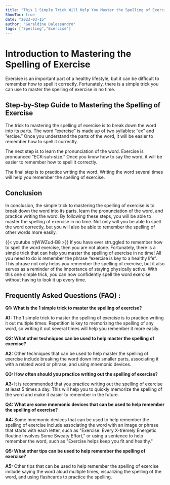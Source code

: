 ```yaml
---
title: "This 1 Simple Trick Will Help You Master the Spelling of Exercise in No Time!"
ShowToc: true 
date: "2023-03-15"
author: "Geraldine Dalessandro" 
tags: ["Spelling","Exercise"]
---
```

# Introduction to Mastering the Spelling of Exercise
Exercise is an important part of a healthy lifestyle, but it can be difficult to remember how to spell it correctly. Fortunately, there is a simple trick you can use to master the spelling of exercise in no time. 

## Step-by-Step Guide to Mastering the Spelling of Exercise

The trick to mastering the spelling of exercise is to break down the word into its parts. The word “exercise” is made up of two syllables: “ex” and “ercise.” Once you understand the parts of the word, it will be easier to remember how to spell it correctly. 

The next step is to learn the pronunciation of the word. Exercise is pronounced “ECK-suh-size.” Once you know how to say the word, it will be easier to remember how to spell it correctly. 

The final step is to practice writing the word. Writing the word several times will help you remember the spelling of exercise. 

## Conclusion 
In conclusion, the simple trick to mastering the spelling of exercise is to break down the word into its parts, learn the pronunciation of the word, and practice writing the word. By following these steps, you will be able to master the spelling of exercise in no time. Not only will you be able to spell the word correctly, but you will also be able to remember the spelling of other words more easily.

{{< youtube rrjWWZud-B8 >}} 
If you have ever struggled to remember how to spell the word exercise, then you are not alone. Fortunately, there is a simple trick that can help you master the spelling of exercise in no time! All you need to do is remember the phrase “exercise is key to a healthy life”. This phrase not only helps you remember the spelling of exercise, but it also serves as a reminder of the importance of staying physically active. With this one simple trick, you can now confidently spell the word exercise without having to look it up every time.

## Frequently Asked Questions (FAQ) :
**Q1: What is the 1 simple trick to master the spelling of exercise?**

**A1:** The 1 simple trick to master the spelling of exercise is to practice writing it out multiple times. Repetition is key to memorizing the spelling of any word, so writing it out several times will help you remember it more easily.

**Q2: What other techniques can be used to help master the spelling of exercise?**

**A2:** Other techniques that can be used to help master the spelling of exercise include breaking the word down into smaller parts, associating it with a related word or phrase, and using mnemonic devices. 

**Q3: How often should you practice writing out the spelling of exercise?**

**A3:** It is recommended that you practice writing out the spelling of exercise at least 5 times a day. This will help you to quickly memorize the spelling of the word and make it easier to remember in the future.

**Q4: What are some mnemonic devices that can be used to help remember the spelling of exercise?**

**A4:** Some mnemonic devices that can be used to help remember the spelling of exercise include associating the word with an image or phrase that starts with each letter, such as "Exercise: Every X-tremely Energetic Routine Involves Some Sweaty Effort," or using a sentence to help remember the word, such as "Exercise helps keep you fit and healthy." 

**Q5: What other tips can be used to help remember the spelling of exercise?**

**A5:** Other tips that can be used to help remember the spelling of exercise include saying the word aloud multiple times, visualizing the spelling of the word, and using flashcards to practice the spelling.





